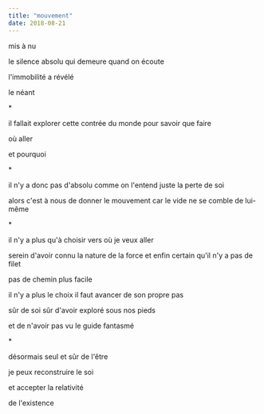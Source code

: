 ```yaml
---
title: "mouvement"
date: 2018-08-21
---
```


mis à nu

le silence absolu
qui demeure quand on écoute

l'immobilité
a révélé

le néant

\*

il fallait explorer cette contrée du monde
pour savoir que faire

où aller

et pourquoi

\*

il n'y a donc pas d'absolu comme on l'entend
juste la perte de soi

alors c'est à nous de donner le mouvement
car le vide ne se comble de lui-même

\*

il n'y a plus qu'à choisir
vers où je veux aller

serein d'avoir connu la nature de la force
et enfin certain qu'il n'y a pas de filet

pas de chemin plus facile

il n'y a plus le choix
il faut avancer de son propre pas

sûr de soi
sûr d'avoir exploré sous nos pieds

et de n'avoir pas vu le guide fantasmé

\*

désormais seul et sûr de l'être

je peux reconstruire le soi

et accepter la relativité

de l'existence
